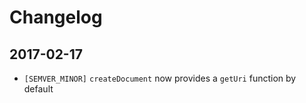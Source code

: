 # Changelog

## 2017-02-17
* `[SEMVER_MINOR]` `createDocument` now provides a `getUri` function by default
